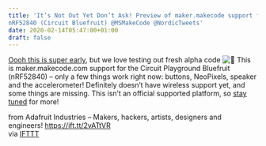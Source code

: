 ```yaml
---
title: 'It’s Not Out Yet Don’t Ask! Preview of maker.makecode support for
nRF52840 (Circuit Bluefruit) @MSMakeCode @NordicTweets'
date: 2020-02-14T05:47:00+01:00
draft: false
---
```


[Oooh this is super early](https://github.com/adafruit/Adafruit_nRF52_Bootloader/pull/110), but we love testing out fresh alpha code ![🙂](https://s.w.org/images/core/emoji/12.0.0-1/72x72/1f642.png) This is maker.makecode.com support for the Circuit Playground Bluefruit (nRF52840) – only a few things work right now: buttons, NeoPixels, speaker and the accelerometer! Definitely doesn’t have wireless support yet, and some things are missing. This isn’t an official supported platform, so [stay tuned](https://youtu.be/Mc8-WnOvgpQ) for more!

  
  
from Adafruit Industries – Makers, hackers, artists, designers and engineers! https://ift.tt/2vATtVR  
via [IFTTT](https://ifttt.com/?ref=da&site=blogger)